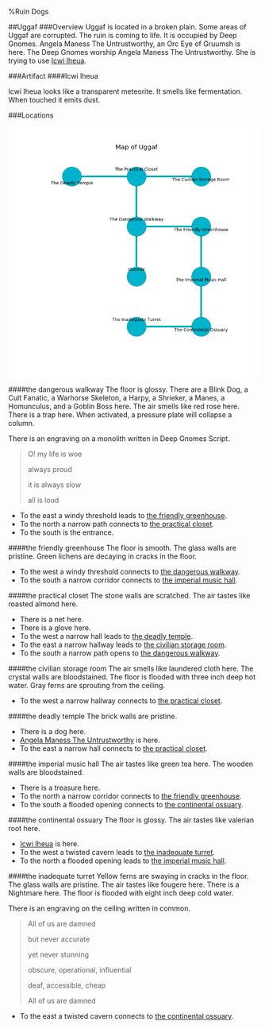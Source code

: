 %Ruin Dogs

##Uggaf
###Overview
Uggaf is located in a broken plain. Some areas of Uggaf are corrupted. The ruin is coming to life. It is occupied by Deep Gnomes. <a name="Angela-Maness-The-Untrustworthy"></a>Angela Maness The Untrustworthy, an Orc Eye of Gruumsh is here. The Deep Gnomes worship Angela Maness The Untrustworthy. She  is trying to use [Icwi Iheua](#Icwi-Iheua). 



###Artifact
####<a name="Icwi-Iheua"></a>Icwi Iheua


Icwi Iheua looks like a transparent meteorite. It smells like fermentation. When touched it emits dust. 





###Locations


![](../v2/images/Uggaf.png)

####<a name="the-dangerous-walkway"></a>the dangerous walkway
The floor is glossy. There are a Blink Dog, a Cult Fanatic, a Warhorse Skeleton, a Harpy, a Shrieker, a Manes, a Homunculus, and a Goblin Boss here. The air smells like red rose here. There is a trap here. When activated, a pressure plate will collapse a column. 

There is an engraving on a monolith written in Deep Gnomes Script. 

> O! my life is woe
>
> always proud
>
> it is always slow
>
> all is loud
>


* To the east a windy threshold leads to [the friendly greenhouse](#the-friendly-greenhouse).
* To the north a narrow path connects to [the practical closet](#the-practical-closet).
* To the south is the entrance.


####<a name="the-friendly-greenhouse"></a>the friendly greenhouse
The floor is smooth. The glass walls are pristine. Green lichens are decaying in cracks in the floor. 



* To the west a windy threshold connects to [the dangerous walkway](#the-dangerous-walkway).
* To the south a narrow corridor connects to [the imperial music hall](#the-imperial-music-hall).


####<a name="the-practical-closet"></a>the practical closet
The stone walls are scratched. The air tastes like roasted almond here. 



* There is a net here.
* There is a glove here.
* To the west a narrow hall leads to [the deadly temple](#the-deadly-temple).
* To the east a narrow hallway leads to [the civilian storage room](#the-civilian-storage-room).
* To the south a narrow path opens to [the dangerous walkway](#the-dangerous-walkway).


####<a name="the-civilian-storage-room"></a>the civilian storage room
The air smells like laundered cloth here. The crystal walls are bloodstained. The floor is flooded with three inch deep hot water. Gray ferns are sprouting from the ceiling. 



* To the west a narrow hallway connects to [the practical closet](#the-practical-closet).


####<a name="the-deadly-temple"></a>the deadly temple
The brick walls are pristine. 



* There is a dog here.
* [Angela Maness The Untrustworthy](#Angela-Maness-The-Untrustworthy) is here.
* To the east a narrow hall connects to [the practical closet](#the-practical-closet).


####<a name="the-imperial-music-hall"></a>the imperial music hall
The air tastes like green tea here. The wooden walls are bloodstained. 



* There is a treasure here.
* To the north a narrow corridor connects to [the friendly greenhouse](#the-friendly-greenhouse).
* To the south a flooded opening connects to [the continental ossuary](#the-continental-ossuary).


####<a name="the-continental-ossuary"></a>the continental ossuary
The floor is glossy. The air tastes like valerian root here. 



* [Icwi Iheua](#Icwi-Iheua) is here.
* To the west a twisted cavern leads to [the inadequate turret](#the-inadequate-turret).
* To the north a flooded opening leads to [the imperial music hall](#the-imperial-music-hall).


####<a name="the-inadequate-turret"></a>the inadequate turret
Yellow ferns are swaying in cracks in the floor. The glass walls are pristine. The air tastes like fougere here. There is a Nightmare here. The floor is flooded with eight inch deep cold water. 

There is an engraving on the ceiling written in common. 

> All of us are damned
>
> but never accurate
>
> yet never stunning
>
> obscure, operational, influential
>
> deaf, accessible, cheap
>
> All of us are damned
>


* To the east a twisted cavern connects to [the continental ossuary](#the-continental-ossuary).


